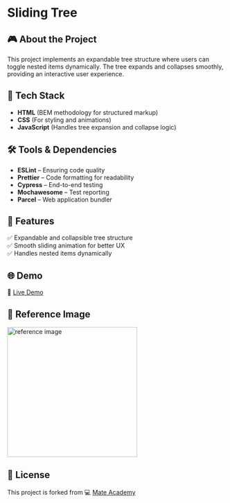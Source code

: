 # Sliding Tree

## 🎮 About the Project
This project implements an expandable tree structure where users can toggle nested items dynamically. The tree expands and collapses smoothly, providing an interactive user experience.

## 🚀 Tech Stack
- **HTML** (BEM methodology for structured markup)
- **CSS** (For styling and animations)
- **JavaScript** (Handles tree expansion and collapse logic)

## 🛠️ Tools & Dependencies
- **ESLint** – Ensuring code quality  
- **Prettier** – Code formatting for readability  
- **Cypress** – End-to-end testing  
- **Mochawesome** – Test reporting  
- **Parcel** – Web application bundler  

## 📌 Features
✅ Expandable and collapsible tree structure  
✅ Smooth sliding animation for better UX  
✅ Handles nested items dynamically  

## 🌐 Demo
🔗 [Live Demo](https://AndriiZakharenko.github.io/sliding-tree/)

## 📸 Reference Image  
<img src="src/images/sliding_tree.png" alt="reference image" width="300px" />

## 📜 License
This project is forked from 💻 [Mate Academy](https://github.com/mate-academy/js_sliding-tree-DOM)
